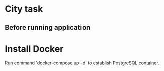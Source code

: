 # City task

## Before running application
# Install Docker
Run command 'docker-compose up -d' to establish PostgreSQL container.
